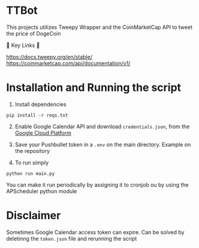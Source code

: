 # TTBot

This projects utilizes Tweepy Wrapper and the CoinMarketCap API to tweet the price of DogeCoin

🔗  Key Links 🔗

https://docs.tweepy.org/en/stable/
https://coinmarketcap.com/api/documentation/v1/

# Installation and Running the script
1. Install dependencies
```
pip install -r reqs.txt
```
2. Enable Google Calendar API and download `credentials.json`, from the [Google Cloud Platform](https://console.cloud.google.com/apis/credentials)

3. Save your Pushbullet token in a `.env` on the main directory. Example on the repository

4. To run simply
```
python run main.py
```

You can make it run periodically by assigning it to cronjob ou by using the APScheduler python module

# Disclaimer

Sometimes Google Calendar access token can expire. Can be solved by deletinng the `token.json` file and rerunning the script
